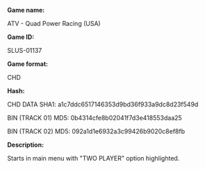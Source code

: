 ﻿**Game name:**

ATV - Quad Power Racing (USA)

**Game ID:**

SLUS-01137

**Game format:**

CHD

**Hash:**

CHD DATA SHA1: a1c7ddc6517146353d9bd36f933a9dc8d23f549d

BIN (TRACK 01) MD5: 0b4314cfe8b02041f7d3e418553daa25

BIN (TRACK 02) MD5: 092a1d1e6932a3c99426b9020c8ef8fb

**Description:**

Starts in main menu with "TWO PLAYER" option highlighted.